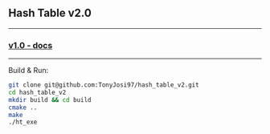 ## Hash Table v2.0

_______

### [v1.0 - docs](https://github.com/TonyJosi97/generic_hash_table)

_______

Build & Run:


``` sh
git clone git@github.com:TonyJosi97/hash_table_v2.git
cd hash_table_v2
mkdir build && cd build 
cmake ..
make
./ht_exe
```





